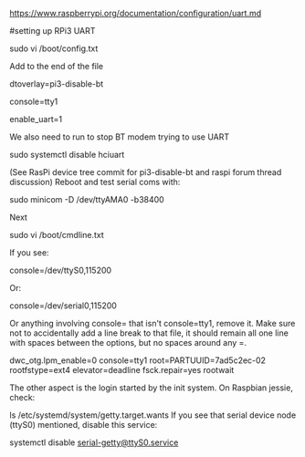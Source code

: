 
https://www.raspberrypi.org/documentation/configuration/uart.md


#setting up RPi3 UART


  sudo vi /boot/config.txt

Add to the end of the file

dtoverlay=pi3-disable-bt

console=tty1

enable_uart=1


We also need to run to stop BT modem trying to use UART

  sudo systemctl disable hciuart

(See RasPi device tree commit for pi3-disable-bt and raspi forum thread discussion)
Reboot and test serial coms with:

  sudo minicom -D /dev/ttyAMA0 -b38400




Next

  sudo vi /boot/cmdline.txt

If you see:

  console=/dev/ttyS0,115200 

Or:

  console=/dev/serial0,115200 

Or anything involving console= that isn't console=tty1, remove it. Make sure not to accidentally add a line break to that file, it should remain all one line with spaces between the options, but no spaces around any =.

dwc_otg.lpm_enable=0 console=tty1 root=PARTUUID=7ad5c2ec-02 rootfstype=ext4 elevator=deadline fsck.repair=yes rootwait


The other aspect is the login started by the init system. On Raspbian jessie, check:

ls /etc/systemd/system/getty.target.wants
If you see that serial device node (ttyS0) mentioned, disable this service:

  systemctl disable serial-getty@ttyS0.service

